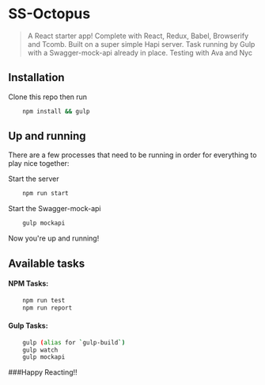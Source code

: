 # SS-Octopus
> A React starter app!  Complete with React, Redux, Babel, Browserify and Tcomb.  Built on a super simple Hapi server.  Task running by Gulp with a Swagger-mock-api already in place.  Testing with Ava and Nyc

## Installation
Clone this repo then run
```bash
    npm install && gulp
```

## Up and running
There are a few processes that need to be running in order for everything to play nice together:

Start the server
```bash
    npm run start
```

Start the Swagger-mock-api
```bash
    gulp mockapi
```

Now you're up and running!

## Available tasks
#### NPM Tasks:
```bash
    npm run test
    npm run report
```

#### Gulp Tasks:
```bash
    gulp (alias for `gulp-build`)
    gulp watch
    gulp mockapi
```


###Happy Reacting!!


